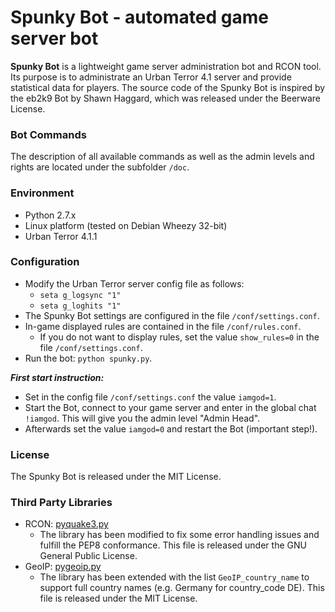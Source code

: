 # Spunky Bot - automated game server bot

**Spunky Bot** is a lightweight game server administration bot and RCON tool.
Its purpose is to administrate an Urban Terror 4.1 server and provide statistical data for players.
The source code of the Spunky Bot is inspired by the eb2k9 Bot by Shawn Haggard, which was released under the Beerware License.


### Bot Commands
The description of all available commands as well as the admin levels and rights are located under the subfolder `/doc`.


### Environment
- Python 2.7.x
- Linux platform (tested on Debian Wheezy 32-bit)
- Urban Terror 4.1.1


### Configuration
- Modify the Urban Terror server config file as follows:
	- `seta g_logsync "1"`
	- `seta g_loghits "1"`
- The Spunky Bot settings are configured in the file `/conf/settings.conf`.
- In-game displayed rules are contained in the file `/conf/rules.conf`.
	- If you do not want to display rules, set the value `show_rules=0` in the file `/conf/settings.conf`.
- Run the bot: `python spunky.py`.

**_First start instruction:_**

- Set in the config file `/conf/settings.conf` the value `iamgod=1`.
- Start the Bot, connect to your game server and enter in the global chat `!iamgod`. This will give you the admin level "Admin Head".
- Afterwards set the value `iamgod=0` and restart the Bot (important step!).


### License
The Spunky Bot is released under the MIT License.


### Third Party Libraries
 - RCON: [pyquake3.py](https://github.com/urthub/pyquake3)
	- The library has been modified to fix some error handling issues and fulfill the PEP8 conformance. This file is released under the GNU General Public License.
 - GeoIP: [pygeoip.py](https://github.com/urthub/pygeoip)
	- The library has been extended with the list `GeoIP_country_name` to support full country names (e.g. Germany for country_code DE). This file is released under the MIT License.